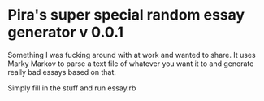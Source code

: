 # Pira's super special random essay generator v 0.0.1
Something I was fucking around with at work and wanted to share. It uses Marky Markov to parse a text file of whatever you want it to and generate really bad essays based on that.

Simply fill in the stuff and run essay.rb
